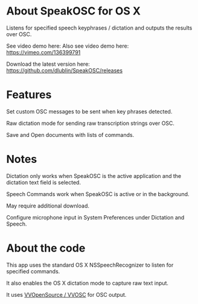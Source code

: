 # About SpeakOSC for OS X
Listens for specified speech keyphrases / dictation and outputs the results over OSC.

See video demo here: Also see video demo here: https://vimeo.com/136399791

Download the latest version here: https://github.com/dlublin/SpeakOSC/releases


# Features
Set custom OSC messages to be sent when key phrases detected.

Raw dictation mode for sending raw transcription strings over OSC.

Save and Open documents with lists of commands.


# Notes
Dictation only works when SpeakOSC is the active application and the dictation text field is selected.

Speech Commands work when SpeakOSC is active or in the background.

May require additional download.

Configure microphone input in System Preferences under Dictation and Speech.


# About the code
This app uses the standard OS X NSSpeechRecognizer to listen for specified commands.

It also enables the OS X dictation mode to capture raw text input.

It uses [VVOpenSource / VVOSC](https://github.com/mrRay/vvopensource) for OSC output.
